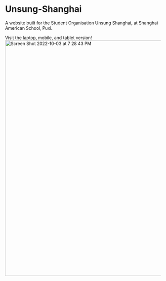 # Unsung-Shanghai

A website built for the Student Organisation Unsung Shanghai, at Shanghai American School, Puxi.

Visit the laptop, mobile, and tablet version!
<img width="762" alt="Screen Shot 2022-10-03 at 7 28 43 PM" src="https://user-images.githubusercontent.com/61687774/193703609-0f47c9af-2220-4ee6-b3d4-d6dd283d7230.png">
